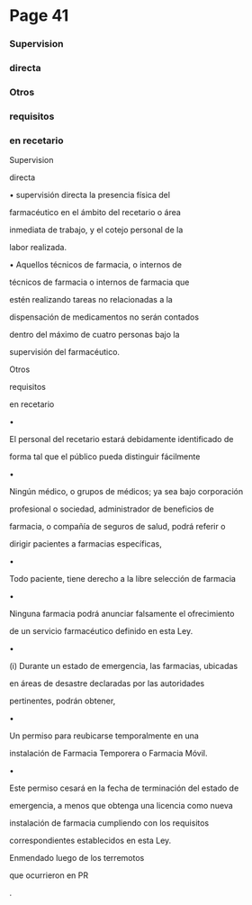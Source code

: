 # Page 41

### Supervision

### directa

### Otros

### requisitos

### en recetario

Supervision

directa

• supervisión directa la presencia física del

farmacéutico en el ámbito del recetario o área

inmediata de trabajo, y el cotejo personal de la

labor realizada.

• Aquellos técnicos de farmacia, o internos de

técnicos de farmacia o internos de farmacia que

estén realizando tareas no relacionadas a la

dispensación de medicamentos no serán contados

dentro del máximo de cuatro personas bajo la

supervisión del farmacéutico.

Otros

requisitos

en recetario

•

El personal del recetario estará debidamente identificado de

forma tal que el público pueda distinguir fácilmente

•

Ningún médico, o grupos de médicos; ya sea bajo corporación

profesional o sociedad, administrador de beneficios de

farmacia, o compañía de seguros de salud, podrá referir o

dirigir pacientes a farmacias específicas,

•

Todo paciente, tiene derecho a la libre selección de farmacia

•

Ninguna farmacia podrá anunciar falsamente el ofrecimiento

de un servicio farmacéutico definido en esta Ley.

•

(i) Durante un estado de emergencia, las farmacias, ubicadas

en áreas de desastre declaradas por las autoridades

pertinentes, podrán obtener,

•

Un permiso para reubicarse temporalmente en una

instalación de Farmacia Temporera o Farmacia Móvil.

•

Este permiso cesará en la fecha de terminación del estado de

emergencia, a menos que obtenga una licencia como nueva

instalación de farmacia cumpliendo con los requisitos

correspondientes establecidos en esta Ley.

Enmendado luego de los terremotos

que ocurrieron en PR

.

